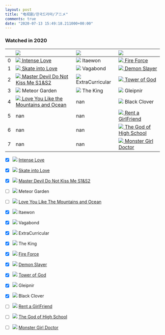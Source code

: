 ```yaml
---
layout: post
title: "电视剧/한국드라마/アニメ"
comments: true
date: "2020-07-13 15:49:18.211000+00:00"
---
```


### Watched in 2020

|    | ![][cn]                                                                                                                                           | ![][kr]                   | ![][jp]                                                                                |
|---:|:--------------------------------------------------------------------------------------------------------------------------------------------------|:--------------------------|:---------------------------------------------------------------------------------------|
|  0 | [![][done] Intense Love](https://www.youtube.com/watch?v=h0ESz7yFrjI&list=PLKetxu4L5G2BgPsv1skWCQD7xzh2tW3bz&index=)                              | ![][done] Itaewon         | [![][done] Fire Force](https://www.crunchyroll.com/fire-force)                         |
|  1 | [![][done] Skate into Love](https://www.youtube.com/watch?v=rJ8iFqU-dok&list=PLTB73Ibi_X3HWLY2PjqEX-cJUcGF-YBqp)                                  | ![][done] Vagabond        | [![][done] Demon Slayer](https://www.crunchyroll.com/demon-slayer-kimetsu-no-yaiba)    |
|  2 | [![][done] Master Devil Do Not Kiss Me S1&S2](https://www.youtube.com/watch?v=hO3VAt26_8g&list=PLEXBGg5OB0B8qFpthjOjCbqIRCqVEQBVl)                | ![][done] ExtraCurricular | [![][done] Tower of God](https://www.crunchyroll.com/tower-of-god)                     |
|  3 | ![][notdone] Meteor Garden                                                                                                                        | ![][done] The King        | ![][done] Gleipnir                                                                     |
|  4 | [![][notdone] Love You Like the Mountains and Ocean](https://www.youtube.com/watch?v=cEqBoKgqKyM&list=PLTB73Ibi_X3HmQDVkQz1whm_VqMhTpKzx&index=4) | nan                       | ![][done] Black Clover                                                                 |
|  5 | nan                                                                                                                                               | nan                       | [![][done] Rent a GirlFriend](https://www.crunchyroll.com/rent-a-girlfriend)           |
|  6 | nan                                                                                                                                               | nan                       | [![][done] The God of High School](https://www.crunchyroll.com/the-god-of-high-school) |
|  7 | nan                                                                                                                                               | nan                       | [![][done] Monster Girl Doctor](https://www.crunchyroll.com/monster-girl-doctor)       |

* [x] ![][cn] [Intense Love](https://www.youtube.com/watch?v=h0ESz7yFrjI&list=PLKetxu4L5G2BgPsv1skWCQD7xzh2tW3bz&index=1)
* [x] ![][cn] [Skate into Love](https://www.youtube.com/watch?v=rJ8iFqU-dok&list=PLTB73Ibi_X3HWLY2PjqEX-cJUcGF-YBqp)
* [x] ![][cn] [Master Devil Do Not Kiss Me S1&S2](https://www.youtube.com/watch?v=hO3VAt26_8g&list=PLEXBGg5OB0B8qFpthjOjCbqIRCqVEQBVl)
* [ ] ![][cn] Meteor Garden
* [ ] ![][cn] [Love You Like The Mountains and Ocean](https://www.youtube.com/watch?v=cEqBoKgqKyM&list=PLTB73Ibi_X3HmQDVkQz1whm_VqMhTpKzx&index=4)
* [x] ![][kr] Itaewon
* [x] ![][kr] Vagabond 
* [x] ![][kr] ExtraCurricular
* [x] ![][kr] The King
* [x] ![][kr] [Fire Force](https://www.crunchyroll.com/fire-force)
* [x] ![][jp] [Demon Slayer](https://www.crunchyroll.com/demon-slayer-kimetsu-no-yaiba)
* [x] ![][jp] [Tower of God](https://www.crunchyroll.com/tower-of-god)
* [x] ![][jp] Gleipnir
* [x] ![][jp] Black Clover
* [ ] ![][jp] [Rent a GirlFriend](https://www.crunchyroll.com/rent-a-girlfriend)
* [ ] ![][jp] [The God of High School](https://www.crunchyroll.com/the-god-of-high-school)
* [ ] ![][jp] [Monster Girl Doctor](https://www.crunchyroll.com/monster-girl-doctor)




[cn]: https://cdn1.iconfinder.com/data/icons/stripe-flag-set/23/CN.png
[kr]: https://cdn1.iconfinder.com/data/icons/stripe-flag-set/23/KR.png
[jp]: https://cdn1.iconfinder.com/data/icons/stripe-flag-set/23/JP.png
[done]: https://dupi.popshi.com//image/15946576535f0c8b758ed4a.png
[notdone]: https://cdn1.iconfinder.com/data/icons/silk2/hourglass.png